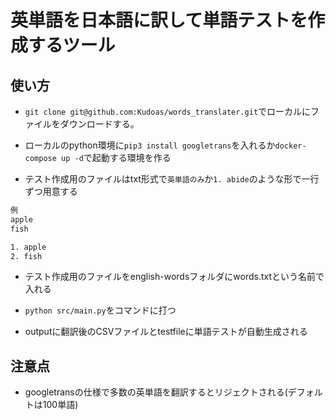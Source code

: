 # 英単語を日本語に訳して単語テストを作成するツール

## 使い方

- `git clone git@github.com:Kudoas/words_translater.git`でローカルにファイルをダウンロードする。

- ローカルのpython環境に`pip3 install googletrans`を入れるか`docker-compose up -d`で起動する環境を作る

- テスト作成用のファイルはtxt形式で`英単語のみ`か`1.	abide`のような形で一行ずつ用意する

```txt
例
apple
fish

1. apple
2. fish
```

- テスト作成用のファイルをenglish-wordsフォルダにwords.txtという名前で入れる

-  `python src/main.py`をコマンドに打つ

- outputに翻訳後のCSVファイルとtestfileに単語テストが自動生成される

## 注意点

- googletransの仕様で多数の英単語を翻訳するとリジェクトされる(デフォルトは100単語)
